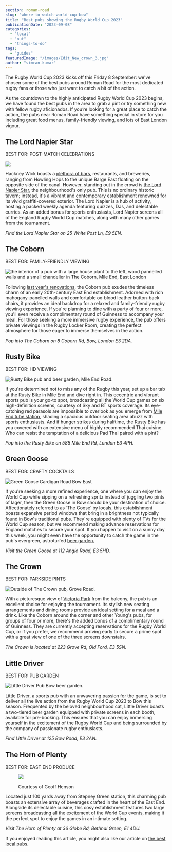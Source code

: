 ```yaml
---
section: roman-road
slug: "where-to-watch-world-cup-bow"
title: "Best pubs showing the Rugby World Cup 2023"
publicationDate: "2023-09-08"
categories: 
  - "local"
  - "out"
  - "things-to-do"
tags: 
  - "guides"
featuredImage: "/images/Edit_New_crown_3.jpg"
author: "simran-kumar"
---
```


The Rugby World Cup 2023 kicks off this Friday 8 September: we've chosen some of the best pubs around Roman Road for the most dedicated rugby fans or those who just want to catch a bit of the action.

As the countdown to the highly anticipated Rugby World Cup 2023 begins, we have found the best pubs in the area to grab a pint or try something new with fellow rugby aficionados. If you’re looking for a great place to catch the action, the pubs near Roman Road have something special in store for you including great food menus, family-friendly viewing, and lots of East London vigour.

## The Lord Napier Star

BEST FOR: POST-MATCH CELEBRATIONS

![](/images/Lord-Napier-Star-1024x682.jpeg)

Hackney Wick boasts a [plethora of bars](https://romanroadlondon.com/hackney-wick-bars-restaurants-raves/), restaurants, and breweries, ranging from Howling Hops to the unique Barge East floating on the opposite side of the canal. However, standing out in the crowd is [the Lord Napier Star](https://romanroadlondon.com/lord-napier-star-voted-best-rooftop-bar/), the neighbourhood's only pub. This is no ordinary historic tavern; instead, it's a vibrant and contemporary establishment renowned for its vivid graffiti-covered exterior. The Lord Napier is a hub of activity, hosting a packed weekly agenda featuring quizzes, DJs, and delectable curries. As an added bonus for sports enthusiasts, Lord Napier screens all of the England Rugby World Cup matches, along with many other games from the tournament.

_Find the Lord Napier Star on 25 White Post Ln, E9 5EN._

## The Coborn

BEST FOR: FAMILY-FRIENDLY VIEWING

![the interior of a pub with a large house plant to the left, wood pannelled walls and a small chandelier in The Coborn, Mile End, East London](/images/inside-coborn-mile-end-refurbished-1024x683.jpg)

Following [last year's renovations](https://romanroadlondon.com/coborn-pub-mile-end-reopens/), the Coborn pub exudes the timeless charm of an early 20th-century East End establishment. Adorned with rich mahogany-panelled walls and comfortable ox-blood leather button-back chairs, it provides an ideal backdrop for a relaxed and family-friendly rugby viewing experience. If you're planning to dine with a party of four or more, you'll even receive a complimentary round of Guinness to accompany your meal. For those seeking a more immersive rugby experience, the pub offers private viewings in the Rugby Locker Room, creating the perfect atmosphere for those eager to immerse themselves in the action.

_Pop into The Coborn on 8 Coborn Rd, Bow, London E3 2DA._

## Rusty Bike

BEST FOR: HD VIEWING

![Rusty Bike pub and beer garden, Mile End Road.](/images/rusty-bike-pub-mile-end-1024x683.jpg)

If you're determined not to miss any of the Rugby this year, set up a bar tab at the Rusty Bike in Mile End and dive right in. This eccentric and vibrant sports pub is your go-to spot, broadcasting all the World Cup games on six high-definition screens, courtesy of Sky and BT sports coverage. Its eye-catching red parasols are impossible to overlook as you emerge from [Mile End tube station](https://romanroadlondon.com/mile-end-tube-luke-agbaimoni-photographs/), shading a spacious outdoor seating area abuzz with sports enthusiasts. And if hunger strikes during halftime, the Rusty Bike has you covered with an extensive menu of highly recommended Thai cuisine. Who can resist the temptation of a delicious Pad Thai paired with a pint? 

_Pop into the Rusty Bike on 588 Mile End Rd, London E3 4PH._

## Green Goose

BEST FOR: CRAFTY COCKTAILS 

![Green Goose Cardigan Road Bow East](/images/Green-Goose-Cardigan-Road-Bow-East-London-1024x703-1-1024x703.jpg)

If you're seeking a more refined experience, one where you can enjoy the World Cup while sipping on a refreshing spritz instead of juggling two pints of lager, then the Green Goose in Bow should be your destination of choice. Affectionately referred to as ‘The Goose’ by locals, this establishment boasts expansive period windows that bring in a brightness not typically found in Bow's traditional pubs. They're equipped with plenty of TVs for the World Cup season, but we recommend making advance reservations for England matches to secure your spot. If you happen to visit on a sunny day this week, you might even have the opportunity to catch the game in the pub's evergreen, astroturfed [beer garden.](https://romanroadlondon.com/best-beer-gardens/)

_Visit the Green Goose at 112 Anglo Road, E3 5HD._

## The Crown

BEST FOR: PARKSIDE PINTS 

![Outside of The Crown pub, Grove Road.](/images/CROWN-NEW-1024x683.jpg)

With a picturesque view of [Victoria Park](https://romanroadlondon.com/victoria-park-east-london-bow/) from the balcony, the pub is an excellent choice for enjoying the tournament. Its stylish new seating arrangements and dining rooms provide an ideal setting for a meal and a drink. Like the Coborn around the corner and other Young's pubs, for groups of four or more, there's the added bonus of a complimentary round of Guinness. They are currently accepting reservations for the Rugby World Cup, or if you prefer, we recommend arriving early to secure a prime spot with a great view of one of the three screens downstairs.

_The Crown is located at 223 Grove Rd, Old Ford, E3 5SN._

## Little Driver

BEST FOR: PUB GARDEN

![Little Driver Pub Bow beer garden.](/images/little-driver-bow-1024x683.jpg)

Little Driver, a sports pub with an unwavering passion for the game, is set to deliver all the live action from the Rugby World Cup 2023 to Bow this season. Frequented by the beloved neighbourhood cat, Little Driver boasts a two-tiered beer garden equipped with private screens in each booth, available for pre-booking. This ensures that you can enjoy immersing yourself in the excitement of the Rugby World Cup and being surrounded by the company of passionate rugby enthusiasts.

_Find Little Driver at 125 Bow Road, E3 2AN._

## The Horn of Plenty

BEST FOR: EAST END PRODUCE

<figure>

![](/images/the-horn-of-plenty-1-1024x682.jpg)

<figcaption>

Courtesy of Geoff Henson

</figcaption>

</figure>

Located just 100 yards away from Stepney Green station, this charming pub boasts an extensive array of beverages crafted in the heart of the East End. Alongside its delectable cuisine, this cosy establishment features two large screens broadcasting all the excitement of the World Cup events, making it the perfect spot to enjoy the games in an intimate setting.

_Visit The Horn of Plenty at 36 Globe Rd, Bethnal Green, E1 4DU._

If you enjoyed reading this article, you might also like our article on [the best local pubs.](https://romanroadlondon.com/best-local-pubs/)


